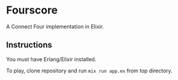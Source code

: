 # Fourscore

A Connect Four implementation in Elixir.

## Instructions

You must have Erlang/Elixir installed.

To play, clone repository and run `mix run app.ex` from top directory.
